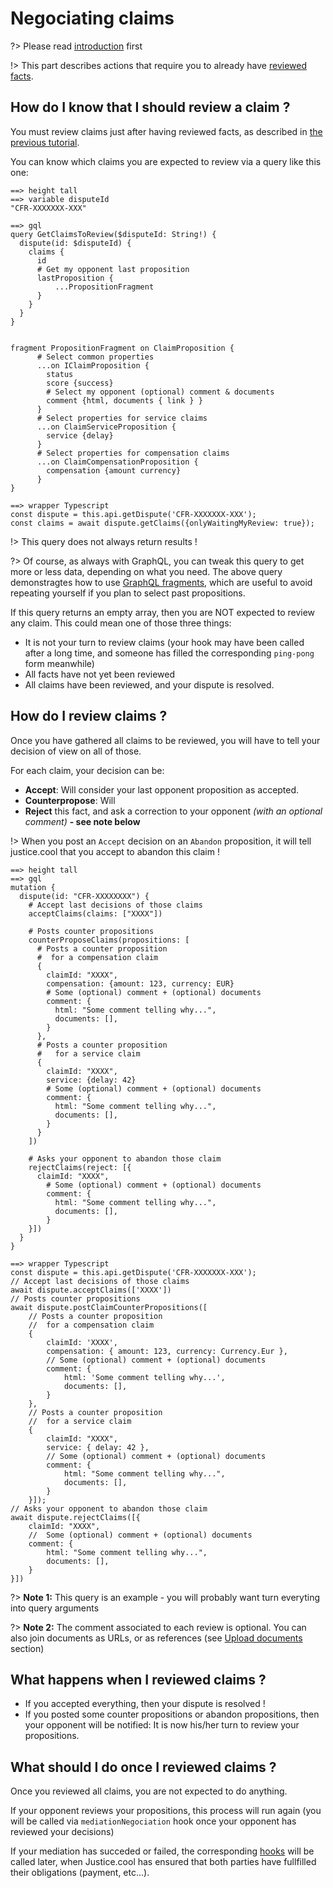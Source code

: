 # Negociating claims

?> Please read [introduction](/negociation/intro.md) first

!> This part describes actions that require you to already have [reviewed facts](/negociation/facts.md).


## How do I know that I should review a claim ?

You must review claims just after having reviewed facts, as described in [the previous tutorial](/negociation/facts.md).

You can know which claims you are expected to review via a query like this one:


```playground
==> height tall
==> variable disputeId
"CFR-XXXXXXX-XXX"

==> gql
query GetClaimsToReview($disputeId: String!) {
  dispute(id: $disputeId) {
    claims {
      id
      # Get my opponent last proposition
      lastProposition {
          ...PropositionFragment
      }
    }
  }
}


fragment PropositionFragment on ClaimProposition {
      # Select common properties
      ...on IClaimProposition {
        status
        score {success}
        # Select my opponent (optional) comment & documents
        comment {html, documents { link } }
      }
      # Select properties for service claims
      ...on ClaimServiceProposition {
        service {delay}
      }
      # Select properties for compensation claims
      ...on ClaimCompensationProposition {
        compensation {amount currency}
      }
}

==> wrapper Typescript
const dispute = this.api.getDispute('CFR-XXXXXXX-XXX');
const claims = await dispute.getClaims({onlyWaitingMyReview: true});
```

!> This query does not always return results !

?> Of course, as always with GraphQL, you can tweak this query to get more or less data, depending on what you need. The above query demonstragtes how to use [GraphQL fragments](https://www.apollographql.com/docs/angular/features/fragments/), which are useful to avoid repeating yourself if you plan to select past propositions.

If this query returns an empty array, then you are NOT expected to review any claim. This could mean one of those three things:

- It is not your turn to review claims (your hook may have been called after a long time, and someone has filled the corresponding `ping-pong` form meanwhile)
- All facts have not yet been reviewed
- All claims have been reviewed, and your dispute is resolved.


## How do I review claims ?


Once you have gathered all claims to be reviewed, you will have to tell your decision of view on all of those.


For each claim, your decision can be:

- **Accept**: Will consider your last opponent proposition as accepted.
- **Counterpropose**: Will
- **Reject** this fact, and ask a correction to your opponent *(with an optional comment)* **- see note below**


!> When you post an `Accept` decision on an `Abandon` proposition, it will tell justice.cool that you accept to abandon this claim !


```playground
==> height tall
==> gql
mutation {
  dispute(id: "CFR-XXXXXXXX") {
    # Accept last decisions of those claims
    acceptClaims(claims: ["XXXX"])

    # Posts counter propositions
    counterProposeClaims(propositions: [
      # Posts a counter proposition
      #  for a compensation claim
      {
        claimId: "XXXX",
        compensation: {amount: 123, currency: EUR}
        # Some (optional) comment + (optional) documents
        comment: {
          html: "Some comment telling why...",
          documents: [],
        }
      },
      # Posts a counter proposition
      #   for a service claim
      {
        claimId: "XXXX",
        service: {delay: 42}
        # Some (optional) comment + (optional) documents
        comment: {
          html: "Some comment telling why...",
          documents: [],
        }
      }
    ])

    # Asks your opponent to abandon those claim
    rejectClaims(reject: [{
      claimId: "XXXX",
        # Some (optional) comment + (optional) documents
        comment: {
          html: "Some comment telling why...",
          documents: [],
        }
    }])
  }
}

==> wrapper Typescript
const dispute = this.api.getDispute('CFR-XXXXXXX-XXX');
// Accept last decisions of those claims
await dispute.acceptClaims(['XXXX'])
// Posts counter propositions
await dispute.postClaimCounterPropositions([
    // Posts a counter proposition
    //  for a compensation claim
    {
        claimId: 'XXXX',
        compensation: { amount: 123, currency: Currency.Eur },
        // Some (optional) comment + (optional) documents
        comment: {
            html: 'Some comment telling why...',
            documents: [],
        }
    },
    // Posts a counter proposition
    //  for a service claim
    {
        claimId: "XXXX",
        service: { delay: 42 },
        // Some (optional) comment + (optional) documents
        comment: {
            html: "Some comment telling why...",
            documents: [],
        }
    }]);
// Asks your opponent to abandon those claim
await dispute.rejectClaims([{
    claimId: "XXXX",
    //  Some (optional) comment + (optional) documents
    comment: {
        html: "Some comment telling why...",
        documents: [],
    }
}])
```

?> **Note 1:** This query is an example - you will probably want turn everyting into query arguments

?> **Note 2:** The comment associated to each review is optional. You can also join documents as URLs, or as references (see [Upload documents](/general/documents.md) section)

## What happens when I reviewed claims ?


- If you accepted everything, then your dispute is resolved !
- If you posted some counter propositions or abandon propositions, then your opponent will be notified: It is now his/her turn to review your propositions.


## What should I do once I reviewed claims ?


Once you reviewed all claims, you are not expected to do anything.

If your opponent reviews your propositions, this process will run again (you will be called via `mediationNegociation` hook once your opponent has reviewed your decisions)

If your mediation has succeded or failed, the corresponding [hooks](/general/hooks.md) will be called later, when Justice.cool has ensured that both parties have fullfilled their obligations (payment, etc...).